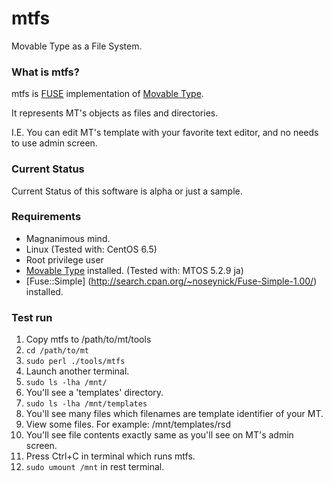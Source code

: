 mtfs
====

Movable Type as a File System.

### What is mtfs?

mtfs is [FUSE](http://fuse.sourceforge.net/) implementation of [Movable Type](http://www.movabletype.org/).

It represents MT's objects as files and directories.

I.E. You can edit MT's template with your favorite text editor, and no needs to use admin screen. 

### Current Status

Current Status of this software is alpha or just a sample.


### Requirements

- Magnanimous mind.
- Linux (Tested with: CentOS 6.5)
- Root privilege user
- [Movable Type](http://movabletype.org/start/) installed. (Tested with: MTOS 5.2.9 ja)
- [Fuse::Simple] (http://search.cpan.org/~noseynick/Fuse-Simple-1.00/) installed.

### Test run

1. Copy mtfs to /path/to/mt/tools
2. `cd /path/to/mt`
3. `sudo perl ./tools/mtfs`
4. Launch another terminal.
5. `sudo ls -lha /mnt/`
6. You'll see a 'templates' directory.
7. `sudo ls -lha /mnt/templates`
8. You'll see many files which filenames are template identifier of your MT.
9. View some files. For example: /mnt/templates/rsd
10. You'll see file contents exactly same as you'll see on MT's admin screen.
11. Press Ctrl+C in terminal which runs mtfs.
12. `sudo umount /mnt` in rest terminal.
